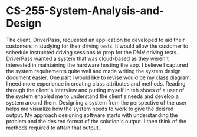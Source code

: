 # CS-255-System-Analysis-and-Design

  The client, DriverPass, requested an application be developed to aid their customers in studying for their driving tests. It would allow the customer to schedule instructed driving sessions to prep for the DMV driving tests. DriverPass wanted a system that was cloud-based as they weren't interested in maintaining the hardware hosting the app. I believe I captured the system requirements quite well and made writing the system design document easier. One part I would like to revise would be my class diagram. I need more experience in creating class attributes and methods. 
  Reading through the client's interview and putting myself in teh shoes of a user of the system enabled me to understand the client's needs and develop a system around them. Designing a system from the perspective of the user helps me visualize how the system needs to work to give the deisred output. My approach designing software starts with understanding the problem and the desired format of the solution's output. I then think of the methods required to attain that output.
    

